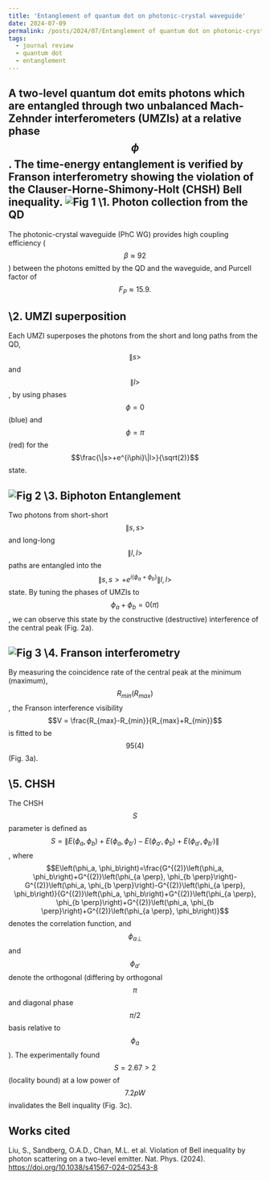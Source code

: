 ```yaml
---
title: 'Entanglement of quantum dot on photonic-crystal waveguide'
date: 2024-07-09
permalink: /posts/2024/07/Entanglement of quantum dot on photonic-crystal waveguide/
tags:
  - journal review
  - quantum dot
  - entanglement
---
```


A two-level quantum dot emits photons which are entangled through two unbalanced Mach-Zehnder interferometers (UMZIs) at a relative phase $$\phi$$. The time-energy entanglement is verified by Franson interferometry showing the violation of the Clauser-Horne-Shimony-Holt (CHSH) Bell inequality.
![Fig 1](https://media.springernature.com/full/springer-static/image/art%3A10.1038%2Fs41567-024-02543-8/MediaObjects/41567_2024_2543_Fig1_HTML.png?as=webp)
\1. Photon collection from the QD 
------
The photonic-crystal waveguide (PhC WG) provides high coupling efficiency ($$\beta \approx 92%$$) between the photons emitted by the QD and the waveguide, and Purcell factor of $$F_P \approx 15.9.$$

\2. UMZI superposition
------
Each UMZI superposes the photons from the short and long paths from the QD, $$\|s>$$ and $$\|l>$$, by using phases $$\phi=0$$ (blue) and $$\phi=\pi$$ (red) for the $$\frac{\|s>+e^{i\phi}\|l>}{\sqrt(2)}$$ state.

![Fig 2](https://media.springernature.com/full/springer-static/image/art%3A10.1038%2Fs41567-024-02543-8/MediaObjects/41567_2024_2543_Fig2_HTML.png?as=webp)
\3. Biphoton Entanglement
------
Two photons from short-short $$\|s,s>$$ and long-long $$\|l,l>$$ paths are entangled into the $$\|s,s>+e^{i(\phi_a+\phi_b)}\|l,l>$$ state. By tuning the phases of UMZIs to $$\phi_a+\phi_b=0(\pi)$$, we can observe this state by the constructive (destructive) interference of the central peak (Fig. 2a).

![Fig 3](https://media.springernature.com/full/springer-static/image/art%3A10.1038%2Fs41567-024-02543-8/MediaObjects/41567_2024_2543_Fig3_HTML.png?as=webp)
\4. Franson interferometry
------
By measuring the coincidence rate of the central peak at the minimum (maximum), $$R_{min} (R_{max})$$, the Franson interference visibility $$V = \frac{R_{max}-R_{min}}{R_{max}+R_{min}}$$ is fitted to be $$95(4)%$$ (Fig. 3a). 

\5. CHSH
------
The CHSH $$S$$ parameter is defined as $$S=\|E(\phi_a, \phi_b)+E(\phi_a, \phi_{b'})-E(\phi_{a'}, \phi_b)+E(\phi_{a'}, \phi_{b'})\|$$, where $$E\left(\phi_a, \phi_b\right)=\frac{G^{(2)}\left(\phi_a, \phi_b\right)+G^{(2)}\left(\phi_{a \perp}, \phi_{b \perp}\right)-G^{(2)}\left(\phi_a, \phi_{b \perp}\right)-G^{(2)}\left(\phi_{a \perp}, \phi_b\right)}{G^{(2)}\left(\phi_a, \phi_b\right)+G^{(2)}\left(\phi_{a \perp}, \phi_{b \perp}\right)+G^{(2)}\left(\phi_a, \phi_{b \perp}\right)+G^{(2)}\left(\phi_{a \perp}, \phi_b\right)}$$ denotes the correlation function, and $$\phi_{a \perp}$$ and $$\phi_{a'}$$ denote the orthogonal (differing by orthogonal $$\pi$$ and diagonal phase $$\pi/2$$ basis relative to $$\phi_a$$). The experimentally found $$S=2.67>2$$ (locality bound) at a low power of $$7.2 pW$$ invalidates the Bell inquality (Fig. 3c). 

Works cited
------
Liu, S., Sandberg, O.A.D., Chan, M.L. et al. Violation of Bell inequality by photon scattering on a two-level emitter. Nat. Phys. (2024). https://doi.org/10.1038/s41567-024-02543-8